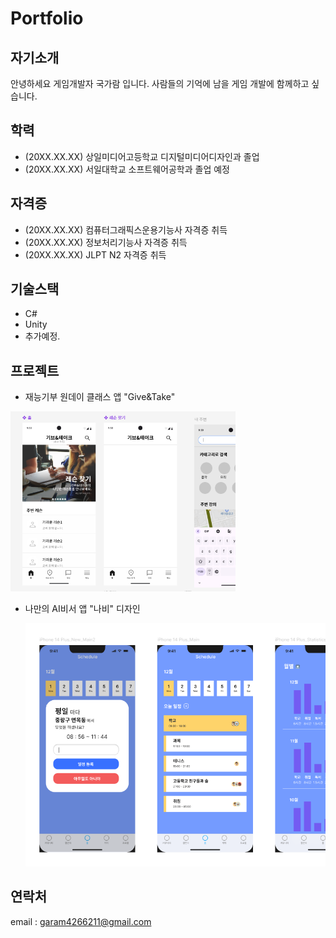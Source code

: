 # Portfolio
## 자기소개
안녕하세요 게임개발자 국가람 입니다. 사람들의 기억에 남을 게임 개발에 함께하고 싶습니다.

## 학력
* (20XX.XX.XX) 상일미디어고등학교 디지털미디어디자인과 졸업
* (20XX.XX.XX) 서일대학교 소프트웨어공학과 졸업 예정

## 자격증
* (20XX.XX.XX) 컴퓨터그래픽스운용기능사 자격증 취득
* (20XX.XX.XX) 정보처리기능사 자격증 취득
* (20XX.XX.XX) JLPT N2 자격증 취득

## 기술스택
* C#
* Unity
* 추가예정.   

## 프로젝트
* 재능기부 원데이 클래스 앱 "Give&Take"

<img src="./image/GiveAndTake.PNG"  width="360px">

* 나만의 AI비서 앱 "나비" 디자인

   ![navi](./image/NAVI.PNG)
   
## 연락처
email : garam4266211@gmail.com
